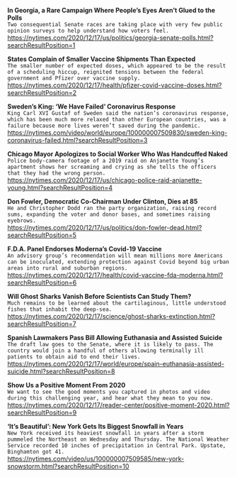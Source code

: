 **In Georgia, a Rare Campaign Where People’s Eyes Aren’t Glued to the Polls**\
`Two consequential Senate races are taking place with very few public opinion surveys to help understand how voters feel.`\
https://nytimes.com/2020/12/17/us/politics/georgia-senate-polls.html?searchResultPosition=1

**States Complain of Smaller Vaccine Shipments Than Expected**\
`The smaller number of expected doses, which appeared to be the result of a scheduling hiccup, reignited tensions between the federal government and Pfizer over vaccine supply.`\
https://nytimes.com/2020/12/17/health/pfizer-covid-vaccine-doses.html?searchResultPosition=2

**Sweden’s King: ‘We Have Failed’ Coronavirus Response**\
`King Carl XVI Gustaf of Sweden said the nation’s coronavirus response, which has been much more relaxed than other European countries, was a failure because more lives weren’t saved during the pandemic.`\
https://nytimes.com/video/world/europe/100000007509830/sweden-king-coronavirus-failed.html?searchResultPosition=3

**Chicago Mayor Apologizes to Social Worker Who Was Handcuffed Naked**\
`Police body-camera footage of a 2019 raid on Anjanette Young’s apartment shows her screaming and crying as she tells the officers that they had the wrong person.`\
https://nytimes.com/2020/12/17/us/chicago-police-raid-anjanette-young.html?searchResultPosition=4

**Don Fowler, Democratic Co-Chairman Under Clinton, Dies at 85**\
`He and Christopher Dodd ran the party organization, raising record sums, expanding the voter and donor bases, and sometimes raising eyebrows.`\
https://nytimes.com/2020/12/17/us/politics/don-fowler-dead.html?searchResultPosition=5

**F.D.A. Panel Endorses Moderna’s Covid-19 Vaccine**\
`An advisory group’s recommendation will mean millions more Americans can be inoculated, extending protection against Covid beyond big urban areas into rural and suburban regions.`\
https://nytimes.com/2020/12/17/health/covid-vaccine-fda-moderna.html?searchResultPosition=6

**Will Ghost Sharks Vanish Before Scientists Can Study Them?**\
`Much remains to be learned about the cartilaginous, little understood fishes that inhabit the deep-sea.`\
https://nytimes.com/2020/12/17/science/ghost-sharks-extinction.html?searchResultPosition=7

**Spanish Lawmakers Pass Bill Allowing Euthanasia and Assisted Suicide**\
`The draft law goes to the Senate, where it is likely to pass. The country would join a handful of others allowing terminally ill patients to obtain aid to end their lives.`\
https://nytimes.com/2020/12/17/world/europe/spain-euthanasia-assisted-suicide.html?searchResultPosition=8

**Show Us a Positive Moment From 2020**\
`We want to see the good moments you captured in photos and video during this challenging year, and hear what they mean to you now.`\
https://nytimes.com/2020/12/17/reader-center/positive-moment-2020.html?searchResultPosition=9

**‘It’s Beautiful’: New York Gets Its Biggest Snowfall in Years**\
`New York received its heaviest snowfall in years after a storm pummeled the Northeast on Wednesday and Thursday. The National Weather Service recorded 10 inches of precipitation in Central Park. Upstate, Binghamton got 41.`\
https://nytimes.com/video/us/100000007509585/new-york-snowstorm.html?searchResultPosition=10

